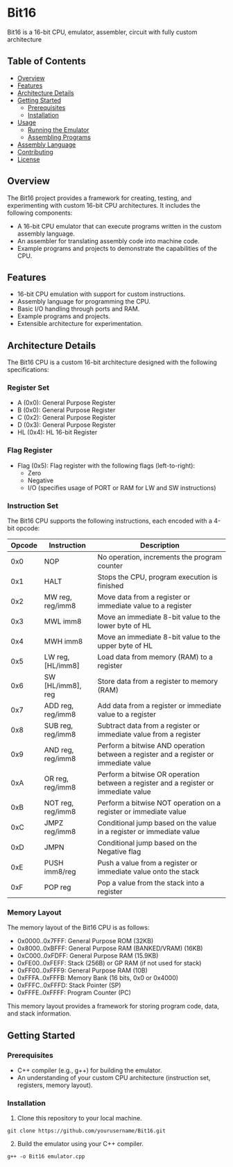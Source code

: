 # Bit16

Bit16 is a 16-bit CPU, emulator, assembler, circuit with fully custom architecture 

## Table of Contents

- [Overview](#overview)
- [Features](#features)
- [Architecture Details](#architecture-details)
- [Getting Started](#getting-started)
  - [Prerequisites](#prerequisites)
  - [Installation](#installation)
- [Usage](#usage)
  - [Running the Emulator](#running-the-emulator)
  - [Assembling Programs](#assembling-programs)
- [Assembly Language](#assembly-language)
- [Contributing](#contributing)
- [License](#license)

## Overview

The Bit16 project provides a framework for creating, testing, and experimenting with custom 16-bit CPU architectures. It includes the following components:

- A 16-bit CPU emulator that can execute programs written in the custom assembly language.
- An assembler for translating assembly code into machine code.
- Example programs and projects to demonstrate the capabilities of the CPU.

## Features

- 16-bit CPU emulation with support for custom instructions.
- Assembly language for programming the CPU.
- Basic I/O handling through ports and RAM.
- Example programs and projects.
- Extensible architecture for experimentation.

## Architecture Details

The Bit16 CPU is a custom 16-bit architecture designed with the following specifications:

### Register Set

- A (0x0): General Purpose Register
- B (0x0): General Purpose Register
- C (0x2): General Purpose Register
- D (0x3): General Purpose Register
- HL (0x4): HL 16-bit Register

### Flag Register

- Flag (0x5): Flag register with the following flags (left-to-right):
  - Zero
  - Negative
  - I/O (specifies usage of PORT or RAM for LW and SW instructions)

### Instruction Set

The Bit16 CPU supports the following instructions, each encoded with a 4-bit opcode:

| Opcode | Instruction        | Description                                      |
| ------ | ------------------ | ------------------------------------------------ |
| 0x0    | NOP                | No operation, increments the program counter    |
| 0x1    | HALT               | Stops the CPU, program execution is finished    |
| 0x2    | MW reg, reg/imm8   | Move data from a register or immediate value to a register |
| 0x3    | MWL imm8           | Move an immediate 8-bit value to the lower byte of HL |
| 0x4    | MWH imm8           | Move an immediate 8-bit value to the upper byte of HL |
| 0x5    | LW reg, [HL/imm8]  | Load data from memory (RAM) to a register        |
| 0x6    | SW [HL/imm8], reg  | Store data from a register to memory (RAM)       |
| 0x7    | ADD reg, reg/imm8  | Add data from a register or immediate value to a register |
| 0x8    | SUB reg, reg/imm8  | Subtract data from a register or immediate value from a register |
| 0x9    | AND reg, reg/imm8  | Perform a bitwise AND operation between a register and a register or immediate value |
| 0xA    | OR reg, reg/imm8   | Perform a bitwise OR operation between a register and a register or immediate value |
| 0xB    | NOT reg, reg/imm8  | Perform a bitwise NOT operation on a register or immediate value |
| 0xC    | JMPZ reg/imm8      | Conditional jump based on the value in a register or immediate value |
| 0xD    | JMPN               | Conditional jump based on the Negative flag     |
| 0xE    | PUSH imm8/reg      | Push a value from a register or immediate value onto the stack |
| 0xF    | POP reg            | Pop a value from the stack into a register       |

### Memory Layout

The memory layout of the Bit16 CPU is as follows:

- 0x0000..0x7FFF: General Purpose ROM (32KB)
- 0x8000..0xBFFF: General Purpose RAM (BANKED/VRAM) (16KB)
- 0xC000..0xFDFF: General Purpose RAM (15.9KB)
- 0xFE00..0xFEFF: Stack (256B) or GP RAM (if not used for stack)
- 0xFF00..0xFFF9: General Purpose RAM (10B)
- 0xFFFA..0xFFFB: Memory Bank (16 bits, 0x0 or 0x4000)
- 0xFFFC..0xFFFD: Stack Pointer (SP)
- 0xFFFE..0xFFFF: Program Counter (PC)

This memory layout provides a framework for storing program code, data, and stack information.

## Getting Started

### Prerequisites

- C++ compiler (e.g., g++) for building the emulator.
- An understanding of your custom CPU architecture (instruction set, registers, memory layout).

### Installation

1. Clone this repository to your local machine.

```shell
git clone https://github.com/yourusername/Bit16.git
```
2. Build the emulator using your C++ compiler.

```shell
g++ -o Bit16 emulator.cpp
```
